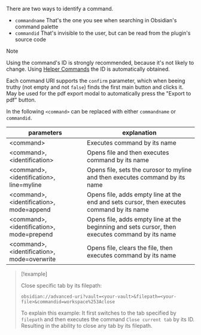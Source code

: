There are two ways to identify a command.

-   `commandname` That's the one you see when searching in Obsidian's command palette
-   `commandid` That's invisible to the user, but can be read from the plugin's source code

> [!note]
> Using the command's ID is strongly recommended, because it's not likely to change. Using [Helper Commands](Helper%20Commands.md) the ID is automatically obtained.

Each command URI supports the `confirm` parameter, which when beeing truthy (not empty and not `false`) finds the first main button and clicks it. May be used for the pdf export modal to automatically press the "Export to pdf" button.

In the following `<command>` can be replaced with either `commandname` or `commandid`.

| parameters                                    | explanation                                                                                     |
| --------------------------------------------- | ----------------------------------------------------------------------------------------------- |
| <command\>                                    | Executes command by its name                                                                    |
| <command\>, <identification\>                 | Opens file and then executes command by its name                                                |
| <command\>, <identification\>, line=myline    | Opens file, sets the curosor to myline and then executes command by its name                    |
| <command\>, <identification\>, mode=append    | Opens file, adds empty line at the end and sets cursor, then executes command by its name       |
| <command\>, <identification\>, mode=prepend   | Opens file, adds empty line at the beginning and sets cursor, then executes command by its name |
| <command\>, <identification\>, mode=overwrite | Opens file, clears the file, then executes command by its name                                  |

> [!example]
>
> Close specific tab by its filepath:
>
> ```uri
> obsidian://advanced-uri?vault=<your-vault>&filepath=<your-file>&commandid=workspace%253Aclose
> ```
>
> To explain this example: It first switches to the tab specified by `filepath` and then executes the command `Close current tab` by its ID. Resulting in the ability to close any tab by its filepath.
